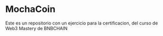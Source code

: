 # MochaCoin 

Este es un repositorio con un ejercicio para la certificacion, del curso de Web3 Mastery de BNBCHAIN
